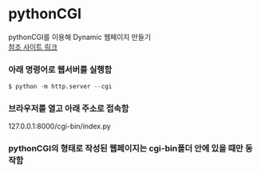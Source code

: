 # pythonCGI

pythonCGI를 이용해 Dynamic 웹페이지 만들기  
[참조 사이트 링크](https://dzone.com/articles/python-simple-http-server-with-cgi-scripts-enabled)  

### 아래 명령어로 웹서버를 실행함  
```python
$ python -m http.server --cgi
```

### 브라우저를 열고 아래 주소로 접속함  
127.0.0.1:8000/cgi-bin/index.py  

### pythonCGI의 형태로 작성된 웹페이지는 cgi-bin폴더 안에 있을 때만 동작함  

